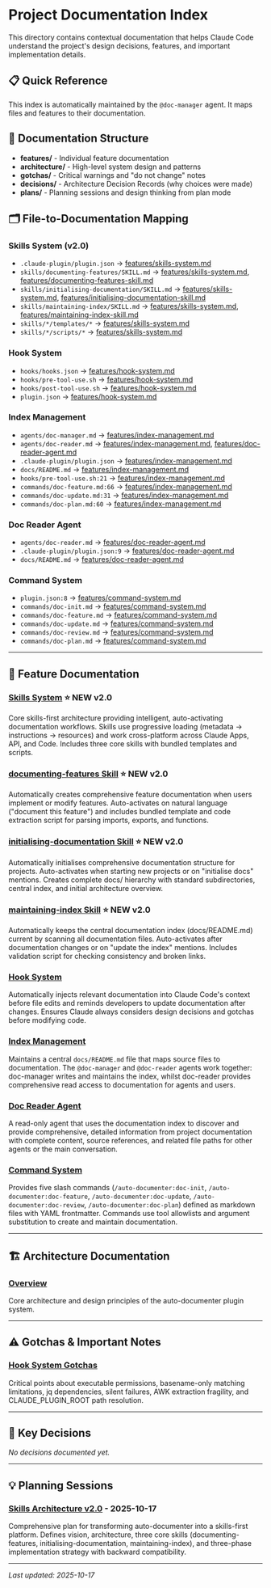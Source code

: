 # Project Documentation Index

This directory contains contextual documentation that helps Claude Code understand the project's design decisions, features, and important implementation details.

## 📋 Quick Reference

This index is automatically maintained by the `@doc-manager` agent. It maps files and features to their documentation.

## 📁 Documentation Structure

- **features/** - Individual feature documentation
- **architecture/** - High-level system design and patterns
- **gotchas/** - Critical warnings and "do not change" notes
- **decisions/** - Architecture Decision Records (why choices were made)
- **plans/** - Planning sessions and design thinking from plan mode

## 🗂️ File-to-Documentation Mapping

### Skills System (v2.0)
- `.claude-plugin/plugin.json` → [features/skills-system.md](features/skills-system.md)
- `skills/documenting-features/SKILL.md` → [features/skills-system.md](features/skills-system.md), [features/documenting-features-skill.md](features/documenting-features-skill.md)
- `skills/initialising-documentation/SKILL.md` → [features/skills-system.md](features/skills-system.md), [features/initialising-documentation-skill.md](features/initialising-documentation-skill.md)
- `skills/maintaining-index/SKILL.md` → [features/skills-system.md](features/skills-system.md), [features/maintaining-index-skill.md](features/maintaining-index-skill.md)
- `skills/*/templates/*` → [features/skills-system.md](features/skills-system.md)
- `skills/*/scripts/*` → [features/skills-system.md](features/skills-system.md)

### Hook System
- `hooks/hooks.json` → [features/hook-system.md](features/hook-system.md)
- `hooks/pre-tool-use.sh` → [features/hook-system.md](features/hook-system.md)
- `hooks/post-tool-use.sh` → [features/hook-system.md](features/hook-system.md)
- `plugin.json` → [features/hook-system.md](features/hook-system.md)

### Index Management
- `agents/doc-manager.md` → [features/index-management.md](features/index-management.md)
- `agents/doc-reader.md` → [features/index-management.md](features/index-management.md), [features/doc-reader-agent.md](features/doc-reader-agent.md)
- `.claude-plugin/plugin.json` → [features/index-management.md](features/index-management.md)
- `docs/README.md` → [features/index-management.md](features/index-management.md)
- `hooks/pre-tool-use.sh:21` → [features/index-management.md](features/index-management.md)
- `commands/doc-feature.md:66` → [features/index-management.md](features/index-management.md)
- `commands/doc-update.md:31` → [features/index-management.md](features/index-management.md)
- `commands/doc-plan.md:60` → [features/index-management.md](features/index-management.md)

### Doc Reader Agent
- `agents/doc-reader.md` → [features/doc-reader-agent.md](features/doc-reader-agent.md)
- `.claude-plugin/plugin.json:9` → [features/doc-reader-agent.md](features/doc-reader-agent.md)
- `docs/README.md` → [features/doc-reader-agent.md](features/doc-reader-agent.md)

### Command System
- `plugin.json:8` → [features/command-system.md](features/command-system.md)
- `commands/doc-init.md` → [features/command-system.md](features/command-system.md)
- `commands/doc-feature.md` → [features/command-system.md](features/command-system.md)
- `commands/doc-update.md` → [features/command-system.md](features/command-system.md)
- `commands/doc-review.md` → [features/command-system.md](features/command-system.md)
- `commands/doc-plan.md` → [features/command-system.md](features/command-system.md)

---

## 📝 Feature Documentation

### [Skills System](features/skills-system.md) ⭐ NEW v2.0
Core skills-first architecture providing intelligent, auto-activating documentation workflows. Skills use progressive loading (metadata → instructions → resources) and work cross-platform across Claude Apps, API, and Code. Includes three core skills with bundled templates and scripts.

### [documenting-features Skill](features/documenting-features-skill.md) ⭐ NEW v2.0
Automatically creates comprehensive feature documentation when users implement or modify features. Auto-activates on natural language ("document this feature") and includes bundled template and code extraction script for parsing imports, exports, and functions.

### [initialising-documentation Skill](features/initialising-documentation-skill.md) ⭐ NEW v2.0
Automatically initialises comprehensive documentation structure for projects. Auto-activates when starting new projects or on "initialise docs" mentions. Creates complete docs/ hierarchy with standard subdirectories, central index, and initial architecture overview.

### [maintaining-index Skill](features/maintaining-index-skill.md) ⭐ NEW v2.0
Automatically keeps the central documentation index (docs/README.md) current by scanning all documentation files. Auto-activates after documentation changes or on "update the index" mentions. Includes validation script for checking consistency and broken links.

### [Hook System](features/hook-system.md)
Automatically injects relevant documentation into Claude Code's context before file edits and reminds developers to update documentation after changes. Ensures Claude always considers design decisions and gotchas before modifying code.

### [Index Management](features/index-management.md)
Maintains a central `docs/README.md` file that maps source files to documentation. The `@doc-manager` and `@doc-reader` agents work together: doc-manager writes and maintains the index, whilst doc-reader provides comprehensive read access to documentation for agents and users.

### [Doc Reader Agent](features/doc-reader-agent.md)
A read-only agent that uses the documentation index to discover and provide comprehensive, detailed information from project documentation with complete content, source references, and related file paths for other agents or the main conversation.

### [Command System](features/command-system.md)
Provides five slash commands (`/auto-documenter:doc-init`, `/auto-documenter:doc-feature`, `/auto-documenter:doc-update`, `/auto-documenter:doc-review`, `/auto-documenter:doc-plan`) defined as markdown files with YAML frontmatter. Commands use tool allowlists and argument substitution to create and maintain documentation.

---

## 🏗️ Architecture Documentation

### [Overview](architecture/overview.md)
Core architecture and design principles of the auto-documenter plugin system.

---

## ⚠️ Gotchas & Important Notes

### [Hook System Gotchas](gotchas/hook-system-gotchas.md)
Critical points about executable permissions, basename-only matching limitations, jq dependencies, silent failures, AWK extraction fragility, and CLAUDE_PLUGIN_ROOT path resolution.

---

## 🤔 Key Decisions

*No decisions documented yet.*

---

## 💡 Planning Sessions

### [Skills Architecture v2.0](plans/skills-architecture-v2.md) - 2025-10-17
Comprehensive plan for transforming auto-documenter into a skills-first platform. Defines vision, architecture, three core skills (documenting-features, initialising-documentation, maintaining-index), and three-phase implementation strategy with backward compatibility.

---

*Last updated: 2025-10-17*
